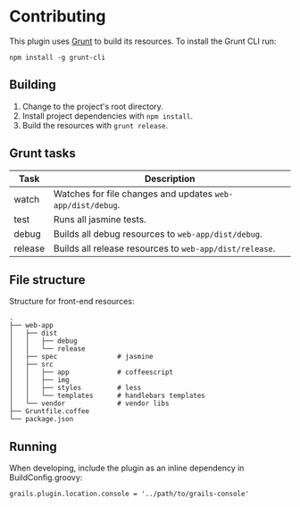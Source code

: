 # Contributing

This plugin uses [Grunt](http://gruntjs.com/) to build its resources. To install the Grunt CLI run:

    npm install -g grunt-cli

## Building

1. Change to the project's root directory.
1. Install project dependencies with `npm install`.
1. Build the resources with `grunt release`.

## Grunt tasks

| Task | Description |
| --- | --- |
| watch   | Watches for file changes and updates `web-app/dist/debug`.|
| test    | Runs all jasmine tests. |
| debug   | Builds all debug resources to `web-app/dist/debug`.|
| release | Builds all release resources to `web-app/dist/release`.|

## File structure

Structure for front-end resources:

    .
    ├── web-app
    │   ├── dist
    │   │   ├── debug
    │   │   └── release
    │   ├── spec               # jasmine
    │   ├── src
    │   │   ├── app            # coffeescript
    │   │   ├── img
    │   │   ├── styles         # less
    │   │   └── templates      # handlebars templates
    │   └── vendor             # vendor libs
    ├── Gruntfile.coffee
    └── package.json

## Running

When developing, include the plugin as an inline dependency in BuildConfig.groovy:

    grails.plugin.location.console = '../path/to/grails-console'


